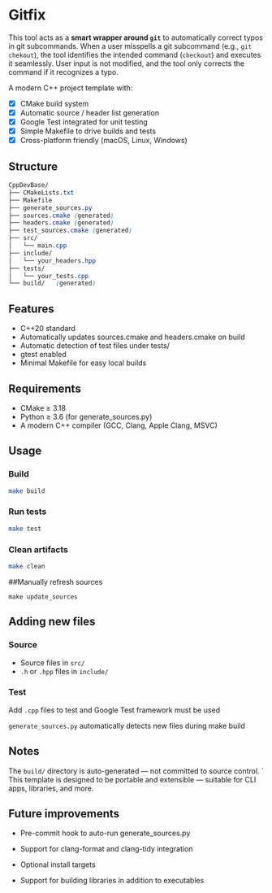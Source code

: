 # Gitfix

This tool acts as a **smart wrapper around `git`** to automatically correct typos in git subcommands. When a user misspells a git subcommand (e.g., `git chekout`), the tool identifies the intended command (`checkout`) and executes it seamlessly. User input is not modified, and the tool only corrects the command if it recognizes a typo.



A modern C++ project template with:

- [x] CMake build system
- [x] Automatic source / header list generation
- [x] Google Test integrated for unit testing
- [x]  Simple Makefile to drive builds and tests
- [x] Cross-platform friendly (macOS, Linux, Windows)

## Structure
```css
CppDevBase/
├── CMakeLists.txt
├── Makefile
├── generate_sources.py
├── sources.cmake (generated)
├── headers.cmake (generated)
├── test_sources.cmake (generated)
├── src/
│   └── main.cpp
├── include/
│   └── your_headers.hpp
├── tests/
│   └── your_tests.cpp
└── build/   (generated)

```


## Features
- C++20 standard
- Automatically updates sources.cmake and headers.cmake on build
- Automatic detection of test files under tests/
- gtest enabled
- Minimal Makefile for easy local builds


## Requirements
- CMake ≥ 3.18
- Python ≥ 3.6 (for generate_sources.py)
- A modern C++ compiler (GCC, Clang, Apple Clang, MSVC)


## Usage

### Build
```bash
make build
```

### Run tests
```bash
make test
```

### Clean artifacts
```bash
make clean
```

##Manually refresh sources
```
make update_sources
```

## Adding new files

### Source 
-  Source files in `src/`
- `.h` or `.hpp` files in `include/`

### Test
Add `.cpp` files to test and Google Test framework must be used


`generate_sources.py` automatically detects new files during make build

## Notes
The `build/` directory is auto-generated — not committed to source control.
`
This template is designed to be portable and extensible — suitable for CLI apps, libraries, and more.

## Future improvements
 - Pre-commit hook to auto-run generate_sources.py

- Support for clang-format and clang-tidy integration

- Optional install targets

- Support for building libraries in addition to executables